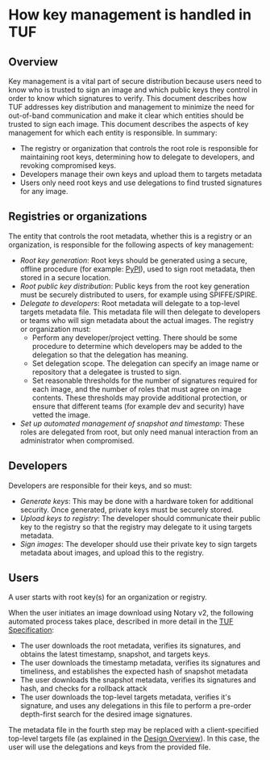 # How key management is handled in TUF

## Overview

Key management is a vital part of secure distribution because users need to know who is trusted to sign an image and which public keys they control in order to know which signatures to verify. This document describes how TUF addresses key distribution and management to minimize the need for out-of-band communication and make it clear which entities should be trusted to sign each image. This document describes the aspects of key management for which each entity is responsible. In summary:
* The registry or organization that controls the root role is responsible for maintaining root keys, determining how to delegate to developers, and revoking compromised keys.
* Developers manage their own keys and upload them to targets metadata
* Users only need root keys and use delegations to find trusted signatures for any image.


## Registries or organizations

The entity that controls the root metadata, whether this is a registry
or an organization, is responsible for the following aspects of key management:
* *Root key generation*: Root keys should be generated using a secure, offline procedure (for example: [PyPI](https://github.com/psf/psf-tuf-runbook)), used to sign root metadata, then stored in a secure location.
* *Root public key distribution*: Public keys from the root key generation must be securely distributed to users, for example using SPIFFE/SPIRE.
* *Delegate to developers*: Root metadata will delegate to a top-level targets metadata file. This metadata file will then delegate to developers or teams who will sign metadata about the actual images. The registry or organization must:
    * Perform any developer/project vetting. There should be some procedure to determine which developers may be added to the delegation so that the delegation has meaning.
    * Set delegation scope. The delegation can specify an image name or repository that a delegatee is trusted to sign.
    * Set reasonable thresholds for the number of signatures required for each image, and the number of roles that must agree on image contents. These thresholds may provide additional protection, or ensure that different teams (for example dev and security) have vetted the image.
* *Set up automated management of snapshot and timestamp*: These roles are delegated from root, but only need manual interaction from an administrator when compromised.

## Developers

Developers are responsible for their keys, and so must:
* *Generate keys*: This may be done with a hardware token for additional security. Once generated, private keys must be securely stored.
* *Upload keys to registry*: The developer should communicate their public key to the registry so that the registry may delegate to it using targets metadata.
* *Sign images*: The developer should use their private key to sign targets metadata about images, and upload this to the registry.

## Users
A user starts with root key(s) for an organization or registry.

When the user initiates an image download using Notary v2, the following automated
process takes place, described in more detail in the [TUF Specification](https://github.com/theupdateframework/specification/blob/master/tuf-spec.md#detailed-client-workflow--detailed-client-workflow):
* The user downloads the root metadata, verifies its signatures, and obtains the latest timestamp, snapshot, and targets keys.
* The user downloads the timestamp metadata, verifies its signatures and timeliness, and establishes the expected hash of snapshot metadata
* The user downloads the snapshot metadata, verifies its signatures and hash, and checks for a rollback attack
* The user downloads the top-level targets metadata, verifies it's signature, and uses any delegations in this file to perform a pre-order depth-first search for the desired image signatures.

The metadata file in the fourth step may be replaced with a client-specified top-level targets file (as explained in the [Design Overview](https://github.com/notaryproject/nv2/blob/prototype-tuf/tuf-design.md#tap-13-client-side-selection-of-the-top-level-target-files-through-mapping-metadata)). In this case, the user will use the delegations and keys from the provided file.

